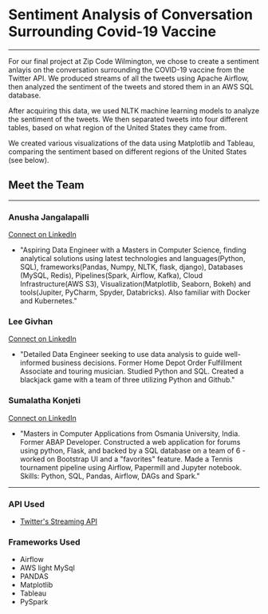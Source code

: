 # Sentiment Analysis of Conversation Surrounding Covid-19 Vaccine 

***

For our final project at Zip Code Wilmington, we chose to create a sentiment anlayis on the conversation surrounding the COVID-19 vaccine from the Twitter API. We produced streams of all the tweets using Apache Airflow, then analyzed the sentiment of the tweets and stored them in an AWS SQL database.

After acquiring this data, we used NLTK machine learning models to analyze the sentiment of the tweets. We then separated tweets into four different tables, based on what region of the United States they came from. 

We created various visualizations of the data using Matplotlib and Tableau, comparing the sentiment based on different regions of the United States (see below).


## Meet the Team
---
### Anusha Jangalapalli
[Connect on LinkedIn](https://www.linkedin.com/in/anushajangalapalli/) 
 
  - "Aspiring Data Engineer with a Masters in Computer Science, finding analytical solutions using latest technologies and languages(Python, SQL), frameworks(Pandas, Numpy, NLTK, flask, django), Databases (MySQL, Redis), Pipelines(Spark, Airflow, Kafka), Cloud Infrastructure(AWS S3), Visualization(Matplotlib, Seaborn, Bokeh) and tools(Jupiter, PyCharm, Spyder, Databricks). Also familiar with Docker and Kubernetes."  
  
### Lee Givhan  
[Connect on LinkedIn](https://www.linkedin.com/in/leegivhan/)

  - "Detailed Data Engineer seeking to use data analysis to guide well-informed business decisions. Former Home Depot Order Fulfillment Associate and touring musician. Studied Python and SQL. Created a blackjack game with a team of three utilizing Python and Github."  

### Sumalatha Konjeti
[Connect on LinkedIn](https://www.linkedin.com/in/sumalatha-konjeti/)

  - "Masters in Computer Applications from Osmania University, India. Former ABAP Developer. Constructed a web application for forums using python, Flask, and backed by a SQL database on a team of 6 - worked on Bootstrap UI and a "favorites" feature. Made a Tennis tournament pipeline using Airflow, Papermill and Jupyter notebook. Skills: Python, SQL, Pandas, Airflow, DAGs and Spark."
  
  
---  
### API Used  

- [Twitter's Streaming API](https://developer.twitter.com/en/docs/tutorials/consuming-streaming-data)
 
### Frameworks Used  

- Airflow
- AWS light MySql
- PANDAS 
- Matplotlib
- Tableau
- PySpark

